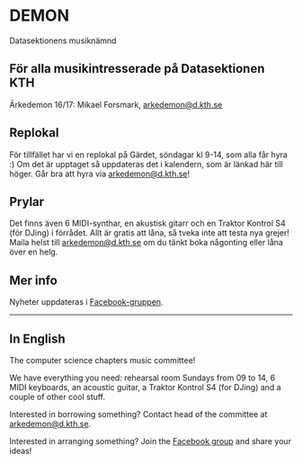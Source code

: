 # DEMON

Datasektionens musiknämnd

## För alla musikintresserade på Datasektionen KTH

Ärkedemon 16/17: Mikael Forsmark, arkedemon@d.kth.se

## Replokal

För tillfället har vi en replokal på Gärdet, söndagar kl 9-14, som alla får hyra :) Om det är upptaget så uppdateras det i kalendern, som är länkad här till höger. Går bra att hyra via [arkedemon@d.kth.se](mailto:arkedemon@d.kth.se)!

## Prylar

Det finns även 6 MIDI-synthar, en akustisk gitarr och en Traktor Kontrol S4 (för DJing) i förrådet. Allt är gratis att låna, så tveka inte att testa nya grejer! Maila helst till arkedemon@d.kth.se om du tänkt boka någonting eller låna över en helg.

## Mer info

Nyheter uppdateras i [Facebook-gruppen](https://www.facebook.com/groups/484216868290055/).

---

## In English

The computer science chapters music committee!

We have everything you need: rehearsal room Sundays from 09 to 14, 6 MIDI keyboards, an acoustic guitar, a Traktor Kontrol S4 (for DJing) and a couple of other cool stuff.

Interested in borrowing something? Contact head of the committee at arkedemon@d.kth.se.

Interested in arranging something? Join the [Facebook group](https://www.facebook.com/groups/484216868290055/) and share your ideas!
